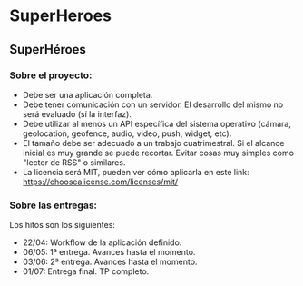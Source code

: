 # SuperHeroes
## SuperHéroes

### Sobre el proyecto:
- Debe ser una aplicación completa.
- Debe tener comunicación con un servidor. El desarrollo del mismo no será evaluado (sí la interfaz).
- Debe utilizar al menos un API específica del sistema operativo (cámara, geolocation, geofence, audio, video, push, widget, etc).
- El tamaño debe ser adecuado a un trabajo cuatrimestral. Si el alcance inicial es muy grande se puede recortar. Evitar cosas muy simples como "lector de RSS" o similares.
- La licencia será MIT, pueden ver cómo aplicarla en este link: https://choosealicense.com/licenses/mit/

### Sobre las entregas:
Los hitos son los siguientes:
- 22/04: Workflow de la aplicación definido.
- 06/05: 1ª entrega. Avances hasta el momento.
- 03/06: 2ª entrega. Avances hasta el momento.
- 01/07: Entrega final. TP completo.
